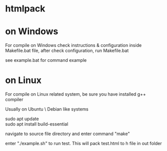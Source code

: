 # htmlpack


# on Windows
For compile on Windows check instructions & configuration inside Makefile.bat file, after check configuration, run Makefile.bat

see example.bat for command example

# on Linux
For compile on Linux related system, be sure you have installed g++ compiler

Usually on Ubuntu \ Debian like systems

sudo apt update<br>
sudo apt install build-essential<br>

navigate to source file directory and enter command "make"

enter "./example.sh" to run test. This will pack test.html to h file in out folder